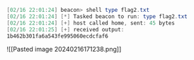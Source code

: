 ```powershell
[02/16 22:01:24] beacon> shell type flag2.txt
[02/16 22:01:24] [*] Tasked beacon to run: type flag2.txt
[02/16 22:01:24] [+] host called home, sent: 45 bytes
[02/16 22:01:25] [+] received output:
1b462b301fa6a543fe995060ecdcfaf6
```
![[Pasted image 20240216171238.png]]

